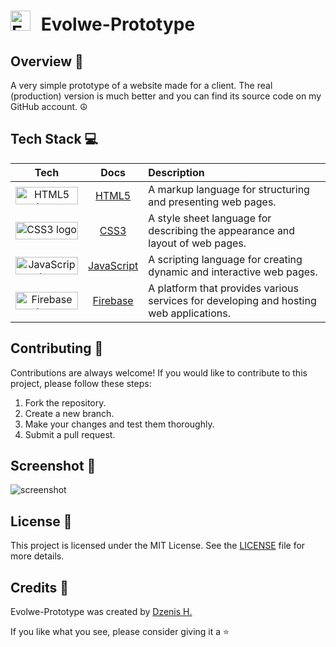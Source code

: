 ##

# <img src="https://raw.githubusercontent.com/dzenis-h/Evolwe-Prototype/master/public/favicon.ico" alt="Evolwe logo" width="32" height="32" style="padding-right: 10px;"> Evolwe-Prototype

## Overview 📝
A very simple prototype of a website made for a client. The real (production) version is much better and you can find its source code on my GitHub account. ☮️

## Tech Stack 💻

| Tech | Docs | Description |
| :---: | :---: | :--- |
| <img src="https://img.shields.io/badge/HTML5-E34F26?style=for-the-badge&logo=html5&logoColor=white" alt="HTML5 logo" width="100" height="28"> | [HTML5](https://developer.mozilla.org/en-US/docs/Web/Guide/HTML/HTML5) | A markup language for structuring and presenting web pages. |
| <img src="https://img.shields.io/badge/CSS3-1572B6?style=for-the-badge&logo=css3&logoColor=white" alt="CSS3 logo" width="100" height="28"> | [CSS3](https://developer.mozilla.org/en-US/docs/Web/CSS) | A style sheet language for describing the appearance and layout of web pages. |
| <img src="https://img.shields.io/badge/JavaScript-F7DF1E?style=for-the-badge&logo=javascript&logoColor=black" alt="JavaScript logo" width="100" height="28"> | [JavaScript](https://developer.mozilla.org/en-US/docs/Web/JavaScript) | A scripting language for creating dynamic and interactive web pages. |
| <img src="https://img.shields.io/badge/Firebase-FFCA28?style=for-the-badge&logo=firebase&logoColor=black" alt="Firebase logo" width="100" height="28"> | [Firebase](https://firebase.google.com/) | A platform that provides various services for developing and hosting web applications. |

## Contributing 🙌
Contributions are always welcome! If you would like to contribute to this project, please follow these steps:
1. Fork the repository.
2. Create a new branch.
3. Make your changes and test them thoroughly.
4. Submit a pull request.

## Screenshot 📸
![screenshot](https://drive.google.com/uc?export=view&id=1S-JSG-crSxveQHv_fWKSfONA5NDamQOS)

## License 📄
This project is licensed under the MIT License. See the [LICENSE](https://docs.google.com/document/d/11WK7tVoTFRMcWCuGZQCRWxEsDUEJ_6ArtfV-NjWcBCU/edit?usp=sharing) file for more details.

## Credits 🙏
Evolwe-Prototype was created by [Dzenis H.](https://www.dzenis.tech)

If you like what you see, please consider giving it a ⭐

